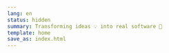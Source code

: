 ```yaml
---
lang: en
status: hidden
summary: Transforming ideas 💡 into real software 📱
template: home
save_as: index.html
---
```

